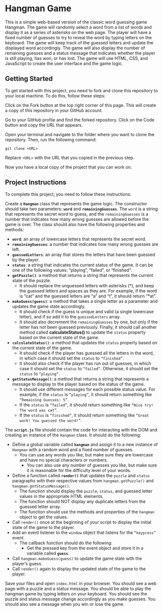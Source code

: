# Hangman Game

This is a simple web-based version of the classic word guessing game Hangman.
The game will randomly select a word from a list of words and display it as a
series of asterisks on the web page. The player will have a fixed number of
guesses to try to reveal the word by typing letters on the keyboard. The game
will keep track of the guessed letters and update the displayed word
accordingly. The game will also display the number of remaining guesses and a
status message that indicates whether the player is still playing, has won, or
has lost. The game will use HTML, CSS, and JavaScript to create the user
interface and the game logic.

## Getting Started

To get started with this project, you need to fork and clone this repository to
your local machine. To do this, follow these steps:

Click on the Fork button at the top right corner of this page. This will create
a copy of this repository in your GitHub account.

Go to your GitHub profile and find the forked repository. Click on the Code
button and copy the URL that appears.

Open your terminal and navigate to the folder where you want to clone the
repository. Then, run the following command:

`git clone <URL>`

Replace `<URL>` with the URL that you copied in the previous step.

Now you have a local copy of the project that you can work on.

## Project Instructions

To complete this project, you need to follow these instructions:

Create a **`Hangman`** class that represents the game logic. The constructor
should take two parameters: **`word`** and **`remainingGuesses`**. The `word` is
a string that represents the secret word to guess, and the `remainingGuesses` is
a number that indicates how many wrong guesses are allowed before the game is
over. The class should also have the following properties and methods:

- **`word`**: an array of lowercase letters that represents the secret word.
- **`remainingGuesses`**: a number that indicates how many wrong guesses are
  left.
- **`guessedLetters`**: an array that stores the letters that have been guessed
  by the player.
- **`status`**: a string that indicates the current status of the game. It can
  be one of the following values: “playing”, “failed”, or “finished”.
- **`getPuzzle()`**: a method that returns a string that represents the current
  state of the puzzle.
  - It should replace the unguessed letters with asterisks (*), and keep the
    guessed letters and spaces as they are. For example, if the word is “cat”
    and the guessed letters are “a” and “t”, it should return “*at”.
- **`makeGuess(guess)`**: a method that takes a single letter as a parameter and
  updates the game state accordingly.
  - It should check if the guess is unique and valid (a single lowercase
    letter), and if so add it to the `guessedLetters` array.
  - It should also decrement the `remainingGuesses` by one, but only if the
    letter has not been guessed previously. Finally, it should call another
    method called **calculateStatus()** to update the `status` property based on
    the current state of the game.
- **`calculateStatus()`**: a method that updates the `status` property based on
  the current state of the game.
  - It should check if the player has guessed all the letters in the word, in
    which case it should set the `status` to `“finished”`.
  - It should also check if the player has run out of guesses, in which case it
    should set the `status` to `“failed”`. Otherwise, it should set the `status`
    to `“playing”`.
- **`getStatusMessage()`**: a method that returns a string that represents a
  message to display to the player based on the status of the game.
  - It should use different messages for each possible status value. For
    example, if the `status` is `“playing”`, it should return something like
    `“Remaining Guesses: 5”`.
  - If the `status` is `“failed”`, it should return something like
    `“Nice try! The word was cat”`.
  - If the `status` is `“finished”`, it should return something like
    `“Great work! You guessed the word!”`.

The **`script.js`** file should contain the code for interacting with the DOM
and creating an instance of the `Hangman` class. It should do the following:

- Define a global variable called **`hangman`** and assign it to a new instance
  of `Hangman` with a random word and a fixed number of guesses.
  - You can use any words you like, but make sure they are lowercase and have no
    special characters or numbers.
    - You can also use any number of guesses you like, but make sure it is
      reasonable for the difficulty level of your words.
- Define a function called **`render()`** that updates the `puzzle` and `status`
  paragraphs with their respective values from `hangman.getPuzzle()` and
  `hangman.getStatusMessage()`.
  - The function should display the `puzzle`, `status`, and guessed letter
    values in the appropriate HTML elements.
  - The function should NOT display any duplicate letters from the guessed
    letter array.
  - The function should use the methods and properties of the `hangman` object
    to get the values.
- Call `render()` once at the beginning of your script to display the initial
  state of the game to the player.
- Add an event listener to the `window` object that listens for the `“keypress”`
  event.
  - The callback function should do the following:
    - Get the pressed key from the event object and store it in a variable
      called **`guess`**.
- Call `hangman.makeGuess(guess)` to update the game state with the player’s
  guess.
- Call `render()` again to display the updated state of the game to the player.

Save your files and open `index.html` in your browser. You should see a web page
with a puzzle and a status message. You should be able to play the hangman game
by typing letters on your keyboard. You should see the puzzle and status message
change accordingly as you make guesses. You should also see a message when you
win or lose the game.
